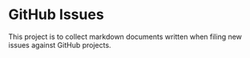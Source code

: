 # GitHub Issues

This project is to collect markdown documents written when filing new issues
against GitHub projects.
